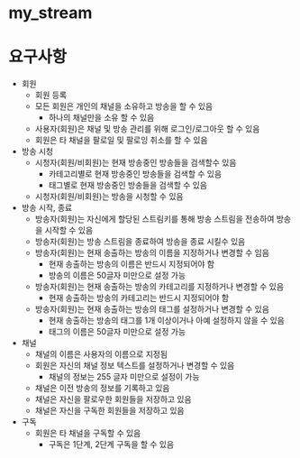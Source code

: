 # my_stream

# 요구사항

  - 회원
    - 회원 등록
    - 모든 회원은 개인의 채널을 소유하고 방송을 할 수 있음
      - 하나의 채널만을 소유 할 수 있음
    - 사용자(회원)은 채널 및 방송 관리를 위해 로그인/로그아웃 할 수 있음
    - 회원은 타 채널을 팔로일 및 팔로잉 취소를 할 수 있음
  - 방송 시청
    - 시청자(회원/비회원)는 현재 방송중인 방송들을 검색할수 있음
      - 카테고리별로 현재 방송중인 방송들을 검색할 수 있음
      - 태그별로 현재 방송중인 방송들을 검색할 수 있음
    - 시청자(회원/비회원)는 방송을 시청할 수 있음
  - 방송 시작, 종료
    - 방송자(회원)는 자신에게 할당된 스트림키를 통해 방송 스트림을 전송하여 방송을 시작할 수 있음 
    - 방송자(회원)는 방송 스트림을 종료하여 방송을 종료 시킬수 있음
    - 방송자(회원)는 현재 송출하는 방송의 이름을 지정하거나 변경할 수 임음
      - 현재 송출하는 방송의 이름은 반드시 지정되어야 함
      - 방송의 이름은 50글자 미만으로 설정 가능
    - 방송자(회원)는 현재 송출하는 방송의 카테고리를 지정하거나 변경할 수 있음
      - 현재 송출하는 방송의 카테고리는 반드시 지정되어야 함
    - 방송자(회원)는 현재 송출하는 방송의 태그를 설정하거나 변경할 수 있음
      - 현재 송출하는 방송의 태그를 1개 이상이거나 아예 설정하지 않을 수 있음
      - 태그의 이름은 50글자 미만으로 설정 가능
  - 채널
    - 채널의 이름은 사용자의 이름으로 지정됨
    - 회원은 자신의 채널 정보 텍스트를 설정하거나 변경할 수 있음
      - 채널의 정보는 255 글자 미만으로 설정이 가능
    - 채널은 이전 방송의 정보를 기록하고 있음
    - 채널은 자신을 팔로우한 회원들을 저장하고 있음
    - 채널은 자신을 구독한 회원들을 저장하고 있음
  - 구독
    - 회원은 타 채널을 구독할 수 있음
      - 구독은 1단계, 2단계 구독을 할 수 있음